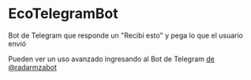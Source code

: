 # EcoTelegramBot
Bot de Telegram que responde un "Recibí esto" y pega lo que el usuario envió

Pueden ver un uso avanzado ingresando al Bot de Telegram <a href="https://t.me/radarmzabot">de @radarmzabot</a>
